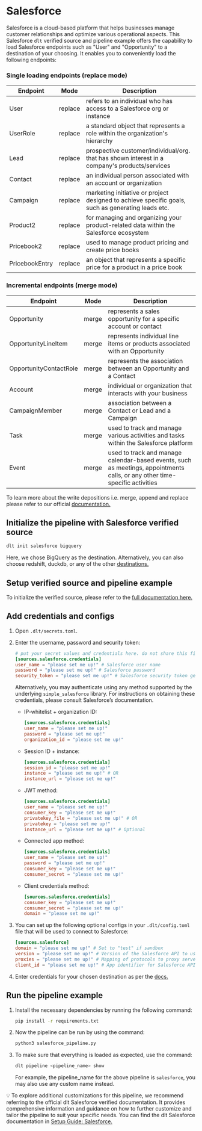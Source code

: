 # Salesforce

Salesforce is a cloud-based platform that helps businesses manage customer relationships and optimize various operational aspects. This Salesforce `dlt` verified source and pipeline example offers the capability to load Salesforce endpoints such as "User" and "Opportunity" to a destination of your choosing. It enables you to conveniently load the following endpoints:

### Single loading endpoints (replace mode)

| Endpoint | Mode | Description |
| --- | --- | --- |
| User | replace | refers to an individual who has access to a Salesforce org or instance |
| UserRole | replace | a standard object that represents a role within the organization's hierarchy |
| Lead | replace | prospective customer/individual/org. that has shown interest in a company's products/services |
| Contact | replace | an individual person associated with an account or organization |
| Campaign | replace | marketing initiative or project designed to achieve specific goals, such as generating leads etc. |
| Product2 | replace | for managing and organizing your product-related data within the Salesforce ecosystem |
| Pricebook2 | replace | used to manage product pricing and create price books |
| PricebookEntry | replace | an object that represents a specific price for a product in a price book |

### Incremental endpoints (merge mode)

| Endpoint | Mode | Description |
| --- | --- | --- |
| Opportunity | merge | represents a sales opportunity for a specific account or contact |
| OpportunityLineItem | merge | represents individual line items or products associated with an Opportunity |
| OpportunityContactRole | merge | represents the association between an Opportunity and a Contact |
| Account | merge | individual or organization that interacts with your business |
| CampaignMember | merge | association between a Contact or Lead and a Campaign |
| Task | merge | used to track and manage various activities and tasks within the Salesforce platform |
| Event | merge | used to track and manage calendar-based events, such as meetings, appointments calls, or any other time-specific activities |

To learn more about the write depositions i.e. merge, append and replace please refer to our official [documentation.](https://dlthub.com/docs/general-usage/incremental-loading)
## Initialize the pipeline with Salesforce verified source
```bash
dlt init salesforce bigquery
```

Here, we chose BigQuery as the destination. Alternatively, you can also choose redshift, duckdb, or any of the other [destinations.](https://dlthub.com/docs/dlt-ecosystem/destinations/)

## Setup verified source and pipeline example

To initialize the verified source, please refer to the [full documentation here.](https://dlthub.com/docs/dlt-ecosystem/verified-sources/salesforce)

## Add credentials and configs

1. Open `.dlt/secrets.toml`.
2. Enter the username, password and security token:
    ```toml
    # put your secret values and credentials here. do not share this file and do not push it to github
    [sources.salesforce.credentials]
    user_name = "please set me up!" # Salesforce user name
    password = "please set me up!" # Salesforce password
    security_token = "please set me up!" # Salesforce security token generated
    ```

   Alternatively, you may authenticate using any method supported by the underlying `simple_salesforce` library. For instructions on obtaining these credentials, please consult Salesforce’s documentation.

    - IP-whitelist + organization ID:
        ```toml
        [sources.salesforce.credentials]
        user_name = "please set me up!" 
        password = "please set me up!" 
        organization_id = "please set me up!"
        ```    

    - Session ID + instance:
        ```toml
        [sources.salesforce.credentials]
        session_id = "please set me up!" 
        instance = "please set me up!" # OR
        instance_url = "please set me up!"
        ```    

    - JWT method:
        ```toml
        [sources.salesforce.credentials]
        user_name = "please set me up!" 
        consumer_key = "please set me up!" 
        privatekey_file = "please set me up!" # OR
        privatekey = "please set me up!"
        instance_url = "please set me up!" # Optional
        ```    

    - Connected app method:
        ```toml
        [sources.salesforce.credentials]
        user_name = "please set me up!" 
        password = "please set me up!" 
        consumer_key = "please set me up!"
        consumer_secret = "please set me up!"
        ```    
    
    - Client credentials method:
        ```toml
        [sources.salesforce.credentials]
        consumer_key = "please set me up!"
        consumer_secret = "please set me up!"
        domain = "please set me up!"
        ```    

3. You can set up the following optional configs in your `.dlt/config.toml` file that will be used to connect to Salesforce:

    ```toml
    [sources.salesforce]
    domain = "please set me up!" # Set to "test" if sandbox
    version = "please set me up!" # Version of the Salesforce API to use, defaults to 59.0 
    proxies = "please set me up!" # Mapping of protocols to proxy servers
    client_id = "please set me up!" # App identifier for Salesforce API usage tracking
    ```

4. Enter credentials for your chosen destination as per the [docs.](https://dlthub.com/docs/dlt-ecosystem/destinations/)

## Run the pipeline example

1. Install the necessary dependencies by running the following command:
    ```bash
    pip install -r requirements.txt
    ```
    
2. Now the pipeline can be run by using the command:
    ```bash
    python3 salesforce_pipeline.py
    ```
    
3. To make sure that everything is loaded as expected, use the command:
    ```bash
    dlt pipeline <pipeline_name> show
    ```
    
    For example, the pipeline_name for the above pipeline is `salesforce`, you may also use any custom name instead.

💡 To explore additional customizations for this pipeline, we recommend referring to the official dlt Salesforce verified documentation. It provides comprehensive information and guidance on how to further customize and tailor the pipeline to suit your specific needs. You can find the dlt Salesforce documentation in [Setup Guide: Salesforce.](https://dlthub.com/docs/dlt-ecosystem/verified-sources/salesforce)
    
